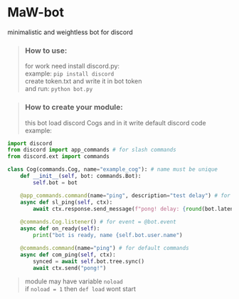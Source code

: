 # MaW-bot
minimalistic and weightless bot for discord
> ### How to use:
> for work need install discord.py:\
> example: `pip install discord`\
> create token.txt and write it in bot token\
> and run: `python bot.py`

> ### How to create your module:
> this bot load discord Cogs and in it write default discord code
> example:
```python
import discord
from discord import app_commands # for slash commands
from discord.ext import commands

class Cog(commands.Cog, name="example_cog"): # name must be unique
    def __init__(self, bot: commands.Bot):
        self.bot = bot

    @app_commands.command(name="ping", description="test delay") # for slash_commands
    async def sl_ping(self, ctx):
        await ctx.response.send_message(f"pong! delay: {round(bot.latency * 1000)} ms")
    
    @commands.Cog.listener() # for event = @bot.event
    async def on_ready(self):
        print("bot is ready, name {self.bot.user.name")

    @commands.command(name="ping") # for default commands
    async def com_ping(self, ctx):
        synced = await self.bot.tree.sync()
        await ctx.send("pong!")

```
> module may have variable `noload`\
> if `noload = 1` then `def load` wont start
